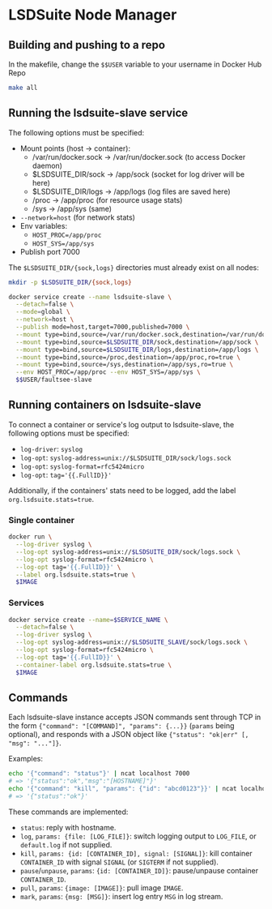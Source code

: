 # LSDSuite Node Manager

## Building and pushing to a repo

In the makefile, change the `$$USER` variable to your username in Docker Hub Repo

```bash
make all
```

## Running the lsdsuite-slave service

The following options must be specified:

- Mount points (host -> container):
    - /var/run/docker.sock -> /var/run/docker.sock (to access Docker daemon)
    - $LSDSUITE_DIR/sock   -> /app/sock  (socket for log driver will be here)
    - $LSDSUITE_DIR/logs   -> /app/logs  (log files are saved here)
    - /proc                -> /app/proc  (for resource usage stats)
    - /sys                 -> /app/sys   (same)
- `--network=host` (for network stats)
- Env variables:
    - `HOST_PROC=/app/proc`
    - `HOST_SYS=/app/sys`
- Publish port 7000

The `$LSDSUITE_DIR/{sock,logs}` directories must already exist on all nodes:
```bash
mkdir -p $LSDSUITE_DIR/{sock,logs}
```

```bash
docker service create --name lsdsuite-slave \
  --detach=false \
  --mode=global \
  --network=host \
  --publish mode=host,target=7000,published=7000 \
  --mount type=bind,source=/var/run/docker.sock,destination=/var/run/docker.sock \
  --mount type=bind,source=$LSDSUITE_DIR/sock,destination=/app/sock \
  --mount type=bind,source=$LSDSUITE_DIR/logs,destination=/app/logs \
  --mount type=bind,source=/proc,destination=/app/proc,ro=true \
  --mount type=bind,source=/sys,destination=/app/sys,ro=true \
  --env HOST_PROC=/app/proc --env HOST_SYS=/app/sys \
  $$USER/faultsee-slave
```

## Running containers on lsdsuite-slave

To connect a container or service's log output to lsdsuite-slave, the following options must be specified:

- `log-driver`: `syslog`
- `log-opt`: `syslog-address=unix://$LSDSUITE_DIR/sock/logs.sock`
- `log-opt`: `syslog-format=rfc5424micro`
- `log-opt`:  `tag='{{.FullID}}'`

Additionally, if the containers' stats need to be logged, add the label `org.lsdsuite.stats=true`.

### Single container
```bash
docker run \
  --log-driver syslog \
  --log-opt syslog-address=unix://$LSDSUITE_DIR/sock/logs.sock \
  --log-opt syslog-format=rfc5424micro \
  --log-opt tag='{{.FullID}}' \
  --label org.lsdsuite.stats=true \
  $IMAGE
```
### Services
```bash
docker service create --name=$SERVICE_NAME \
  --detach=false \
  --log-driver syslog \
  --log-opt syslog-address=unix://$LSDSUITE_SLAVE/sock/logs.sock \
  --log-opt syslog-format=rfc5424micro \
  --log-opt tag='{{.FullID}}' \
  --container-label org.lsdsuite.stats=true \
  $IMAGE
```

## Commands

Each lsdsuite-slave instance accepts JSON commands sent through TCP in the form
`{"command": "[COMMAND]", "params": {...}}` (`params` being optional),
and responds with a JSON object like `{"status": "ok|err" [, "msg": "..."]}`.

Examples:
```bash
echo '{"command": "status"}' | ncat localhost 7000
# => '{"status":"ok","msg":"[HOSTNAME]"}'
echo '{"command": "kill", "params": {"id": "abcd0123"}}' | ncat localhost 7000
# => '{"status":"ok"}'
```

These commands are implemented:

- `status`: reply with hostname.
- `log`, `params: {file: [LOG_FILE]}`: switch logging output to `LOG_FILE`, or `default.log` if not supplied.
- `kill`, `params: {id: [CONTAINER_ID], signal: [SIGNAL]}`: kill container `CONTAINER_ID` with signal `SIGNAL` (or `SIGTERM` if not supplied).
- `pause`/`unpause`, `params`: `{id: [CONTAINER_ID]}`: pause/unpause container `CONTAINER_ID`.
- `pull`, `params`: `{image: [IMAGE]}`: pull image `IMAGE`.
- `mark`, `params`: `{msg: [MSG]}`: insert log entry `MSG` in log stream.
